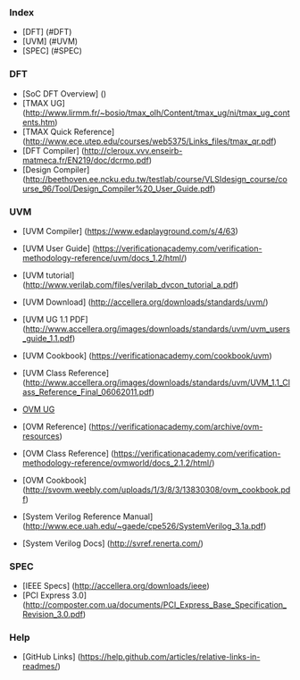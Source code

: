 
### Index ###

* [DFT] (#DFT)
* [UVM] (#UVM)
* [SPEC] (#SPEC)

### DFT ###

* [SoC DFT Overview] ()
* [TMAX UG] (http://www.lirmm.fr/~bosio/tmax_olh/Content/tmax_ug/ni/tmax_ug_contents.htm)
* [TMAX Quick Reference] (http://www.ece.utep.edu/courses/web5375/Links_files/tmax_qr.pdf)
* [DFT Compiler] (http://cleroux.vvv.enseirb-matmeca.fr/EN219/doc/dcrmo.pdf)
* [Design Compiler] (http://beethoven.ee.ncku.edu.tw/testlab/course/VLSIdesign_course/course_96/Tool/Design_Compiler%20_User_Guide.pdf)


### UVM ###

* [UVM Compiler] (https://www.edaplayground.com/s/4/63)
* [UVM User Guide] (https://verificationacademy.com/verification-methodology-reference/uvm/docs_1.2/html/)
* [UVM tutorial] (http://www.verilab.com/files/verilab_dvcon_tutorial_a.pdf)
* [UVM Download] (http://accellera.org/downloads/standards/uvm/)
* [UVM UG 1.1 PDF] (http://www.accellera.org/images/downloads/standards/uvm/uvm_users_guide_1.1.pdf)
* [UVM Cookbook] (https://verificationacademy.com/cookbook/uvm)
* [UVM Class Reference] (http://www.accellera.org/images/downloads/standards/uvm/UVM_1.1_Class_Reference_Final_06062011.pdf)

* [OVM UG](http://www.specman-verification.com/source_bank/ovm-2.1.2/ovm-2.1.2/OVM_UserGuide.pdf)
* [OVM Reference] (https://verificationacademy.com/archive/ovm-resources)
* [OVM Class Reference] (https://verificationacademy.com/verification-methodology-reference/ovmworld/docs_2.1.2/html/)
* [OVM Cookbook] (http://svovm.weebly.com/uploads/1/3/8/3/13830308/ovm_cookbook.pdf)

* [System Verilog Reference Manual] (http://www.ece.uah.edu/~gaede/cpe526/SystemVerilog_3.1a.pdf)
* [System Verilog Docs] (http://svref.renerta.com/)

### SPEC ###

* [IEEE Specs] (http://accellera.org/downloads/ieee)
* [PCI Express 3.0] (http://composter.com.ua/documents/PCI_Express_Base_Specification_Revision_3.0.pdf)

### Help ###

* [GitHub Links] (https://help.github.com/articles/relative-links-in-readmes/)


